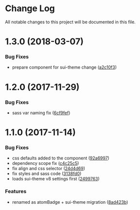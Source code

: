 # Change Log

All notable changes to this project will be documented in this file.

<a name="1.3.0"></a>
# 1.3.0 (2018-03-07)


### Bug Fixes

* prepare component for sui-theme change ([a2c10f3](https://github.com/SUI-Components/sui-components/commit/a2c10f3))



<a name="1.2.0"></a>
# 1.2.0 (2017-11-29)


### Bug Fixes

* sass var naming fix ([6cf9fef](https://github.com/SUI-Components/sui-components/commit/6cf9fef))



<a name="1.1.0"></a>
# 1.1.0 (2017-11-14)


### Bug Fixes

* css defaults added to the component ([92a6997](https://github.com/SUI-Components/sui-components/commit/92a6997))
* dependency scope fix ([c4c25c5](https://github.com/SUI-Components/sui-components/commit/c4c25c5))
* fix align and css selector ([24d4d69](https://github.com/SUI-Components/sui-components/commit/24d4d69))
* fix styles and sass code ([3138fd0](https://github.com/SUI-Components/sui-components/commit/3138fd0))
* loads sui-theme v8 settings first ([2499763](https://github.com/SUI-Components/sui-components/commit/2499763))


### Features

* renamed as atomBadge + sui-theme migration ([8ad423b](https://github.com/SUI-Components/sui-components/commit/8ad423b))



